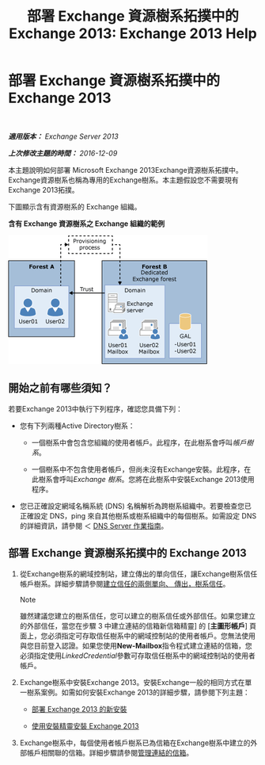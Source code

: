 ﻿---
title: '部署 Exchange 資源樹系拓撲中的 Exchange 2013: Exchange 2013 Help'
TOCTitle: 部署 Exchange 資源樹系拓撲中的 Exchange 2013
ms:assetid: 537a7b2b-d002-40a6-84ae-fd02635f9e23
ms:mtpsurl: https://technet.microsoft.com/zh-tw/library/Aa998031(v=EXCHG.150)
ms:contentKeyID: 51409195
ms.date: 05/21/2018
mtps_version: v=EXCHG.150
ms.translationtype: MT
---

# 部署 Exchange 資源樹系拓撲中的 Exchange 2013

 

_**適用版本：** Exchange Server 2013_

_**上次修改主題的時間：** 2016-12-09_

本主題說明如何部署 Microsoft Exchange 2013Exchange資源樹系拓撲中。Exchange資源樹系也稱為專用的Exchange樹系。本主題假設您不需要現有Exchange 2013拓撲。

下圖顯示含有資源樹系的 Exchange 組織。

**含有 Exchange 資源樹系之 Exchange 組織的範例**

![具有資源樹系的複雜 Exchange 組織](images/Aa998031.706725cf-e520-4b89-a275-acd8fb58943a(EXCHG.150).gif "具有資源樹系的複雜 Exchange 組織")

## 開始之前有哪些須知？

若要Exchange 2013中執行下列程序，確認您具備下列：

  - 您有下列兩種Active Directory樹系：
    
      - 一個樹系中會包含您組織的使用者帳戶。此程序，在此樹系會呼叫*帳戶樹系*。
    
      - 一個樹系中不包含使用者帳戶，但尚未沒有Exchange安裝。此程序，在此樹系會呼叫*Exchange 樹系*。您將在此樹系中安裝Exchange 2013使用程序。

  - 您已正確設定網域名稱系統 (DNS) 名稱解析為跨樹系組織中。若要檢查您已正確設定 DNS，ping 來自其他樹系或樹系組織中的每個樹系。如需設定 DNS 的詳細資訊，請參閱 ＜ [DNS Server 作業指南](https://go.microsoft.com/fwlink/p/?linkid=282295)。

## 部署 Exchange 資源樹系拓撲中的 Exchange 2013

1.  從Exchange樹系的網域控制站，建立傳出的單向信任，讓Exchange樹系信任帳戶樹系。詳細步驟請參閱[建立信任的兩側單向、 傳出，樹系信任](https://go.microsoft.com/fwlink/p/?linkid=69130)。
    
    > [!NOTE]  
    > 雖然建議您建立的樹系信任，您可以建立的樹系信任或外部信任。如果您建立的外部信任，當您在步驟 3 中建立連結的信箱新信箱精靈] 的 [<strong>主圖形帳戶</strong>] 頁面上，您必須指定可存取信任樹系中的網域控制站的使用者帳戶。您無法使用與您目前登入認證。如果您使用<strong>New-Mailbox</strong>指令程式建立連結的信箱，您必須指定使用<em>LinkedCredential</em>參數可存取信任樹系中的網域控制站的使用者帳戶。


2.  Exchange樹系中安裝Exchange 2013。安裝Exchange一般的相同方式在單一樹系案例。如需如何安裝Exchange 2013的詳細步驟，請參閱下列主題：
    
      - [部署 Exchange 2013 的新安裝](deploy-a-new-installation-of-exchange-2013-exchange-2013-help.md)
    
      - [使用安裝精靈安裝 Exchange 2013](install-exchange-2013-using-the-setup-wizard-exchange-2013-help.md)

3.  Exchange樹系中，每個使用者帳戶樹系已為信箱在Exchange樹系中建立的外部帳戶相關聯的信箱。詳細步驟請參閱[管理連結的信箱](manage-linked-mailboxes-exchange-2013-help.md)。

